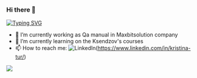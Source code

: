 ### Hi there 👋
<a href="https://git.io/typing-svg"><img src="https://readme-typing-svg.herokuapp.com?font=&pause=1000&color=C5131B&width=435&lines=I'm+Kristina+and+welcome+to+my+Github" alt="Typing SVG" /></a>

- 🔭 I’m currently working as Qa manual in Maxbitsolution company
- 🌱 I’m currently learning on the Ksendzov's courses
- 📫 How to reach me: ![LinkedIn](https://img.shields.io/badge/linkedin-%230077B5.svg?style=for-the-badge&logo=linkedin&logoColor=white)(https://www.linkedin.com/in/kristina-tur/)

![](https://github-profile-summary-cards.vercel.app/api/cards/stats?username=Kristinatur09&theme=apprentice)
